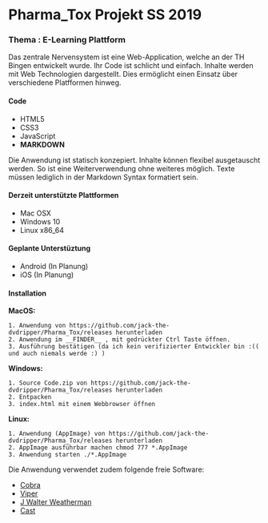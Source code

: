 # Pharma_Tox Projekt SS 2019

### Thema : E-Learning Plattform

Das zentrale Nervensystem ist eine Web-Application, welche an der TH Bingen entwickelt wurde. 
Ihr Code ist schlicht und einfach. Inhalte werden mit Web Technologien dargestellt. 
Dies ermöglicht einen Einsatz über verschiedene Platfformen hinweg.

#### Code 
* HTML5
* CSS3
* JavaScript
* __MARKDOWN__

Die Anwendung ist statisch konzepiert. 
Inhalte können flexibel ausgetauscht werden. 
So ist eine Weiterverwendung ohne weiteres möglich. 
Texte müssen lediglich in der Markdown Syntax formatiert sein. 

#### Derzeit unterstützte Plattformen

* Mac OSX
* Windows 10
* Linux x86_64

#### Geplante Unterstüztung
* Android (In Planung)
* iOS (In Planung)

#### Installation

__MacOS:__

```
1. Anwendung von https://github.com/jack-the-dvdripper/Pharma_Tox/releases herunterladen
2. Anwendung im __FINDER__ , mit gedrückter Ctrl Taste öffnen.
3. Ausführung bestätigen (da ich kein verifizierter Entwickler bin :(( und auch niemals werde :) )
```

__Windows:__

```
1. Source Code.zip von https://github.com/jack-the-dvdripper/Pharma_Tox/releases herunterladen
2. Entpacken
3. index.html mit einem Webbrowser öffnen

```

__Linux:__

```
1. Anwendung (AppImage) von https://github.com/jack-the-dvdripper/Pharma_Tox/releases herunterladen
2. AppImage ausführbar machen chmod 777 *.AppImage
3. Anwendung starten ./*.AppImage
```


Die Anwendung verwendet zudem folgende freie Software:  

* [Cobra](https://github.com/spf13/cobra)
* [Viper](https://github.com/spf13/viper)
* [J Walter Weatherman](https://github.com/spf13/jWalterWeatherman)
* [Cast](https://github.com/spf13/cast)  




